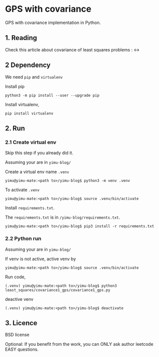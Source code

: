 # GPS with covariance

GPS with covariance implementation in Python.

## 1. Reading

Check this article about covariance of least squares problems : <->

## 2 Dependency

We need `pip` and `virtualenv`

Install pip

```
python3 -m pip install --user --upgrade pip
```
Install virtualenv,

```
pip install virtualenv
```

## 2. Run

### 2.1 Create virtual env

Skip this step if you already did it.

Assuming your are in `yimu-blog/`

Create a virtual env name `.venv`

```
yimu@yimu-mate:<path to>/yimu-blog$ python3 -m venv .venv
```

To activate `.venv`

```
yimu@yimu-mate:<path to>/yimu-blog$ source .venv/bin/activate
```

Install `requirements.txt`. 

The `requirements.txt` is in `/yimu-blog/requirements.txt`.

```
yimu@yimu-mate:<path to>/yimu-blog$ pip3 install -r requirements.txt 
```

### 2.2 Python run

Assuming your are in `yimu-blog/`

If venv is not active, active venv by

```
yimu@yimu-mate:<path to>/yimu-blog$ source .venv/bin/activate
```

Run code,

```
(.venv) yimu@yimu-mate:<path to>/yimu-blog$ python3 least_squares/covariance1_gps/covariance1_gps.py
```

deactive venv
```
(.venv) yimu@yimu-mate:<path to>/yimu-blog$ deactivate
```

## 3. Licence

BSD license

Optional: If you benefit from the work, you can ONLY ask author leetcode EASY questions.
